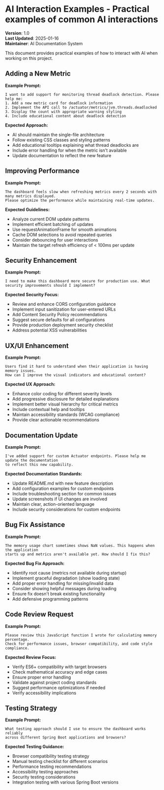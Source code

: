 # AI Interaction Examples - Practical examples of common AI interactions

**Version**: 1.0  
**Last Updated**: 2025-01-16  
**Maintainer**: AI Documentation System

This document provides practical examples of how to interact with AI when working on this project.

## Adding a New Metric

**Example Prompt:**
```
I want to add support for monitoring thread deadlock detection. Please help me:
1. Add a new metric card for deadlock information
2. Implement the API call to /actuator/metrics/jvm.threads.deadlocked
3. Display the count with appropriate warning styling
4. Include educational content about deadlock detection
```

**Expected Approach:**
- AI should maintain the single-file architecture
- Follow existing CSS classes and styling patterns
- Add educational tooltips explaining what thread deadlocks are
- Include error handling for when the metric isn't available
- Update documentation to reflect the new feature

## Improving Performance

**Example Prompt:**
```
The dashboard feels slow when refreshing metrics every 2 seconds with many metrics displayed. 
Please optimize the performance while maintaining real-time updates.
```

**Expected Guidelines:**
- Analyze current DOM update patterns
- Implement efficient batching of updates
- Use requestAnimationFrame for smooth animations
- Cache DOM selections to avoid repeated queries
- Consider debouncing for user interactions
- Maintain the target refresh efficiency of < 100ms per update

## Security Enhancement

**Example Prompt:**
```
I need to make this dashboard more secure for production use. What security improvements should I implement?
```

**Expected Security Focus:**
- Review and enhance CORS configuration guidance
- Implement input sanitization for user-entered URLs
- Add Content Security Policy recommendations
- Suggest secure defaults for all configurations
- Provide production deployment security checklist
- Address potential XSS vulnerabilities

## UX/UI Enhancement

**Example Prompt:**
```
Users find it hard to understand when their application is having memory issues. 
How can I improve the visual indicators and educational content?
```

**Expected UX Approach:**
- Enhance color coding for different severity levels
- Add progressive disclosure for detailed explanations
- Implement better visual hierarchy for critical metrics
- Include contextual help and tooltips
- Maintain accessibility standards (WCAG compliance)
- Provide clear actionable recommendations

## Documentation Update

**Example Prompt:**
```
I've added support for custom Actuator endpoints. Please help me update the documentation 
to reflect this new capability.
```

**Expected Documentation Standards:**
- Update README.md with new feature description
- Add configuration examples for custom endpoints
- Include troubleshooting section for common issues
- Update screenshots if UI changes are involved
- Maintain clear, action-oriented language
- Include security considerations for custom endpoints

## Bug Fix Assistance

**Example Prompt:**
```
The memory usage chart sometimes shows NaN values. This happens when the application 
starts up and metrics aren't available yet. How should I fix this?
```

**Expected Bug Fix Approach:**
- Identify root cause (metrics not available during startup)
- Implement graceful degradation (show loading state)
- Add proper error handling for missing/invalid data
- Consider showing helpful messages during loading
- Ensure fix doesn't break existing functionality
- Add defensive programming patterns

## Code Review Request

**Example Prompt:**
```
Please review this JavaScript function I wrote for calculating memory percentage. 
Check for performance issues, browser compatibility, and code style compliance.
```

**Expected Review Focus:**
- Verify ES6+ compatibility with target browsers
- Check mathematical accuracy and edge cases
- Ensure proper error handling
- Validate against project coding standards
- Suggest performance optimizations if needed
- Verify accessibility implications

## Testing Strategy

**Example Prompt:**
```
What testing approach should I use to ensure the dashboard works reliably 
across different Spring Boot applications and browsers?
```

**Expected Testing Guidance:**
- Browser compatibility testing strategy
- Manual testing checklist for different scenarios
- Performance testing recommendations
- Accessibility testing approaches
- Security testing considerations
- Integration testing with various Spring Boot versions
